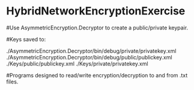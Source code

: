 # HybridNetworkEncryptionExercise

#Use AsymmetricEncryption.Decryptor to create a public/private keypair.

#Keys saved to:

./AsymmetricEncryption.Decryptor/bin/debug/private/privatekey.xml
./AsymmetricEncryption.Decryptor/bin/debug/public/publickey.xml <br>
./Keys/public/publickey.xml
./Keys/private/privatekey.xml

#Programs designed to read/write encryption/decryption to and from .txt files.
